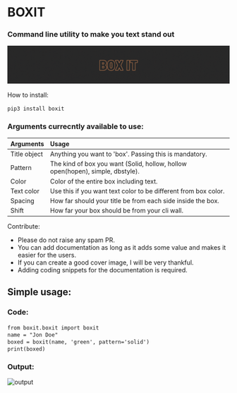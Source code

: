 # BOXIT
### Command line utility to make you text stand out

![boxit-banner](https://raw.githubusercontent.com/ShivamPandya/files/main/boxit/banner.gif)

How to install:
```
pip3 install boxit
```

### Arguments currecntly available to use:

| Arguments | Usage |
| :--- | :--- |
| Title object | Anything you want to 'box'. Passing this is mandatory. |
| Pattern | The kind of box you want (Solid, hollow, hollow open(hopen), simple, dbstyle). |
| Color | Color of the entire box including text. |
| Text color | Use this if you want text color to be different from box color. |
| Spacing | How far should your title be from each side inside the box. |
| Shift | How far your box should be from your cli wall. |

Contribute:
- Please do not raise any spam PR.
- You can add documentation as long as it adds some value and makes it easier for the users.
- If you can create a good cover image, I will be very thankful.
- Adding coding snippets for the documentation is required.

## Simple usage:

### Code:
```shell
from boxit.boxit import boxit
name = "Jon Doe"
boxed = boxit(name, 'green', pattern='solid')
print(boxed)
```

### Output:
![output]()
